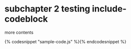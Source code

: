 # subchapter 2 testing include-codeblock

more contents

{% codesnippet "sample-code.js" %}{% endcodesnippet %}

